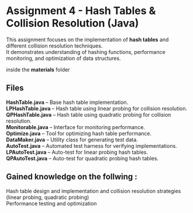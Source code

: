 # Assignment 4 - Hash Tables & Collision Resolution (Java)

This assignment focuses on the implementation of **hash tables** and different collision resolution techniques.  
It demonstrates understanding of hashing functions, performance monitoring, and optimization of data structures.

inside the **materials** folder
## Files 
**HashTable.java** – Base hash table implementation.  
**LPHashTable.java** – Hash table using linear probing for collision resolution.  
**QPHashTable.java** – Hash table using quadratic probing for collision resolution.  
**Monitorable.java** – Interface for monitoring performance.  
**Optimize.java** – Tool for optimizing hash table performance.  
**DataMaker.java** – Utility class for generating test data.  
**AutoTest.java** – Automated test harness for verifying implementations.  
**LPAutoTest.java** – Auto-test for linear probing hash tables.  
**QPAutoTest.java** – Auto-test for quadratic probing hash tables.  

## Gained knowledge on the follwing :
Hash table design and implementation and collision resolution strategies (linear probing, quadratic probing)  
Performance testing and optimization 
